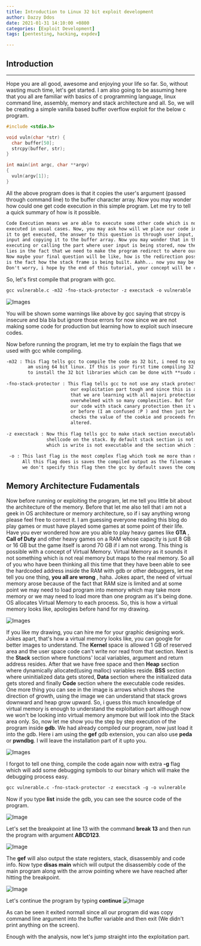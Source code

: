 ```yaml
---
title: Introduction to Linux 32 bit exploit development
author: Dazzy Ddos
date: 2021-01-31 14:10:00 +0800
categories: [Exploit Development]
tags: [pentesting, hacking, expdev]

---
```


## Introduction
------
Hope you are all good, awesome and enjoying your life so far. So, without wasting much time, let's get started. I am also going to be assuming here that you all are familiar with basics of c programming language, linux command line, assembly, memory and stack architecture and all. So, we will be creating a simple vanilla based buffer overflow exploit for the below c program.

```c++
#include <stdio.h>

void vuln(char *str) {
  char buffer[50];
  strcpy(buffer, str);
}

int main(int argc, char **argv) 
{
  vuln(argv[1]);
}
```

All the above program does is that it copies the user's argument (passed through command line) to the buffer character array.
Now you may wonder how could one get code execution in this simple program. Let me try to tell a quick summary of how is it possible.
```markdown
Code Execution means we are able to execute some other code which is not intentionally put to be 
executed in usual cases. Now, you may ask how will we place our code in the program that we want 
it to get executed, the answer to this question is through user input, this program is taking user
input and copying it to the buffer array. Now you may wonder that in this program, it's nowhere 
executing or calling the part where user input is being stored, now the answer to this question 
lies in the fact that we need to make the program redirect to where our input will be placed.
Now maybe your final question will be like, how is the redirection possible to which the answer 
is the fact how the stack frame is being built. Aahh... now you may be like, it's too much, haha.
Don't worry, i hope by the end of this tutorial, your concept will be clear.
```
So, let's first compile that program with gcc.
```markdown
gcc vulnerable.c -m32 -fno-stack-protector -z execstack -o vulnerable
```
![Images](../Images/compiled.png)

You will be shown some warnings like above by gcc saying that strcpy is insecure and bla bla but ignore those errors for now since we are not making some code for production but learning how to exploit such insecure codes.

Now before running the program, let me try to explain the flags that we used with gcc while compiling.
```markdown
-m32 : This flag tells gcc to compile the code as 32 bit, i need to explicitly specify this flag since i 
        am using 64 bit linux. If this is your first time compiling 32 bit c program then you may need
        to install the 32 bit libraries which can be done with **sudo apt-get install gcc-multilib** .
        
-fno-stack-protector : This flag tells gcc to not use any stack protection which is stack canary. It makes
                        our exploitation part tough and since this is a basic tutorial, we need to make sure
                        that we are learning with all majori protections off cause i don't want you to get 
                        overwhelmed with so many complexities. But for now just understand that if we compile
                        our code with stack canary protection then it will place a cookie just after ebp 
                        or before (I am confused :P ) and then just before retreiving the return address, it
                        checks the value of the cookie and proceeds fruther only if the cookie value is not 
                        altered.
                        
-z execstack : Now this flag tells gcc to make stack section executable cause we are going to be placing our 
               shellcode on the stack. By default stack section is not executable, the norm is the section 
               which is write is not executable and the section which is executable is not writeable, uffff.
               
 -o : This last flag is the most complex flag which took me more than months to understand. haha, just kidding.
      All this flag does is saves the compiled output as the filename we specify (in this case vulnerable), if 
      we don't specify this flag then the gcc by default saves the compiled program as a.out.
```

## Memory Architecture Fudamentals

Now before running or exploiting the program, let me tell you little bit about the architecture of the memory. Before that let me also tell that i am not a geek in OS architecture or memory architecture, so if i say anything wrong please feel free to correct it. I am guessing everyone reading this blog do play games or must have played some games at some point of their life. Have you ever wondered how are you able to play heavy games like **GTA** , **Call of Duty** and other heavy games on a RAM whose capacity is just 8 GB or 16 GB but the game itself is arond 70 GB if i am not wrong. This thing is possible with a concept of Virtual Memory. Virtual Memory as it sounds it not something which is not real memory but maps to the real memory. So all of you who have been thinking all this time that they have been able to see the hardcoded address inside the RAM with gdb or other debuggers, let me tell you one thing, **you all are wrong** , haha. Jokes apart, the need of virtual memory arose because of the fact that RAM size is limited and at some point we may need to load program into memory which may take more memory or we may need to load more than one program as it's being done. OS allocates Virtual Memory to each process. So, this is how a virtual memory looks like, apologies before hand for my drawing.

![Images](../Images/virtualmemory.png)

If you like my drawing, you can hire me for your graphic designing work. Jokes apart, that's how a virtual memory looks like, you can google for better images to understand. The **Kernel** space is allowed 1 GB of reserved area and the user space code can't write nor read from that section. Next is the **Stack** section where functions' local variables, argument and return address resides. After that we have free space and then **Heap** section where dynamically allocated(using malloc) variables reside. **BSS** section where uninitialized data gets stored, **Data** section where the initialized data gets stored and finally **Code** section where the executable code resides.
One more thing you can see in the image is arrows which shows the direction of growth, using the image we can understand that stack grows downward and heap grow upward. So, i guess this much knowledge of virtual memory is enough to understand the exploitation part although now we won't be looking into virtual memory anymore but will look into the Stack area only.
So, now let me show you the step by step execution of the program inside **gdb**.
We had already compiled our program, now just load it into the gdb. Here i am using the **gef** gdb extension, you can also use **peda** or **pwndbg**. I will leave the installation part of it upto you.

![Images](../Images/gdb1.png)

I forgot to tell one thing, compile the code again now with extra **-g** flag which will add some debugging symbols to our binary which will make the debugging process easy.
```markdown
gcc vulnerable.c -fno-stack-protector -z execstack -g -o vulnerable
```

Now if you type **list** inside the gdb, you can see the source code of the program.

![Image](../Images/gdb2.png)

Let's set the breakpoint at line 13 with the command **break 13** and then run the program with argument **ABCD123**.

![Image](../Images/gdb3.png)

The **gef** will also output the state registers, stack, disassembly and code info. Now type **disas main** which will output the disassembly code of the main program along with the arrow pointing where we have reached after hitting the breakpoint.

![Image](../Images/gdb4.png)

Let's continue the program by typing **continue** 
![Image](../Images/gdb5.png)

As can be seen it exited normall since all our program did was copy command line argument into the buffer variable and then exit  (We didn't print anything on the screen).

Enough with the analysis, now let's jump straight into the exploitation part. 
